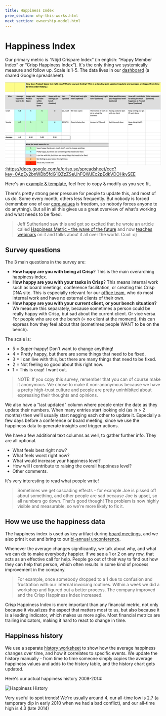 ```yaml
---
title: Happiness Index
prev_section: why-this-works.html
next_section: ownership-model.html
---
```


Happiness Index
===============

Our primary metric is “Nöjd Crispare Index” (in english: “Happy Member Index” or “Crisp Happiness Index”). It's the only thing we systemically measure and follow up. Scale is 1-5. The data lives in our [dashboard](dashboard.html) (a shared Google spreadsheet).

![Happiness History](../assets/HappinessIndex.png "Happiness History"):https://docs.google.com/a/crisp.se/spreadsheet/ccc?key=0ApEy2bnWDb5fdG1QZzZSeUhFQWJEc2pEdkVDOHkySEE

Here's an [example & template](https://docs.google.com/a/crisp.se/spreadsheet/ccc?key=0ApEy2bnWDb5fdG1QZzZSeUhFQWJEc2pEdkVDOHkySEE), feel free to copy & modify as you see fit.

There's pretty strong peer pressure for people to update this, and most of us do. Some every month, others less frequently. But nobody is forced (remember one of our [core values](what-is-crisp.html) is freedom, so nobody forces anyone to do anything). But all in all this gives us a great overview of what's working and what needs to be fixed.

> Jeff Sutherland saw this and got so excited that he wrote an article called [Happiness Metric - the wave of the future](http://www.scruminc.com/happiness-metric-wave-of-future) and now [teaches webinars](http://www.scruminc.com/happiness_metric/) on it and talks about it all over the world. Cool :o)

Survey questions
----------------

The 3 main questions in the survey are:

-   **How happy are you with being at Crisp**? This is the main overarching happiness index.
-   **How happy are you with your tasks in Crisp**? This means internal work such as board meetings, conference facilitation, or creating this Crisp DNA site. This is especially relevant for our [office team](office-team.html), who do most internal work and have no external clients of their own.
-   **How happy are you with your current client, or your bench situation?** We measure this separately, because sometimes a person could be really happy with Crisp, but sad about the current client. Or vice versa. For people who are on the bench (= no client at the moment), this can express how they feel about that (sometimes people WANT to be on the bench).

The scale is:

-   5 = Super-happy! Don't want to change anything!
-   4 = Pretty happy, but there are some things that need to be fixed.
-   3 = I can live with this, but there are many things that need to be fixed.
-   2 = Not feeling so good about this right now.
-   1 = This is crap! I want out.

> NOTE: If you copy this survey, remember that you can of course make it anonymous. We chose to make it non-anonymous because we have a pretty high-trust culture and people are pretty uninhibited about expressing their thoughts and opinions.

We also have a "last updated" column where people enter the date as they update their numbers. When many entries start looking old (as in &gt; 2 months) then we'll usually start nagging each other to update it. Especially a few days before a conference or board meeting, since we use the happiness data to generate insights and trigger actions.

We have a few additional text columns as well, to gather further info. They are all optional.

-   What feels best right now?
-   What feels worst right now?
-   What would increase your happiness level?
-   How will I contribute to raising the overall happiness level?
-   Other comments.

It's very interesting to read what people write!

> Sometimes we get cascading effects - for example Joe is pissed off about something, and other people are sad because Joe is upset, so all numbers go down. That's good though! The problem is now highly visible and measurable, so we're more likely to fix it.

How we use the happiness data
-----------------------------

The happiness index is used as key artifact during [board meetings](board.html), and we also print it out and bring to our [bi-annual unconference](unconference.html).

Whenever the average changes significantly, we talk about why, and what we can do to make everybody happier. If we see a 1 or 2 on any row, that acts as an effective call for help. People go out of their way to find out how they can help that person, which often results in some kind of process improvement in the company.

> For example, once somebody dropped to a 1 due to confusion and frustration with our internal invoicing routines. Within a week we did a workshop and figured out a better process. The company improved and the Crisp Happiness Index increased.

Crisp Happiness Index is more important than any financial metric, not only because it visualizes the aspect that matters most to us, but also because it is a leading indicator, which makes us more agile. Most financial metrics are trailing indicators, making it hard to react to change in time.

Happiness history
-----------------

We use a separate [history worksheet](https://docs.google.com/a/crisp.se/spreadsheet/ccc?key=0ApEy2bnWDb5fdG1QZzZSeUhFQWJEc2pEdkVDOHkySEE#gid=3) to show how the average happiness changes over time, and how it correlates to specific events. We update the history manually - from time to time someone simply copies the average happiness values and adds to the history table, and the history chart gets updated.

Here's our actual happiness history 2008-2014:

![Happiness History](../assets/HappinessHistory.png "Happiness History")

Very useful to spot trends! We're usually around 4, our all-time low is 2.7 (a temporary dip in early 2010 when we had a bad conflict), and our all-time high is 4.3 (late 2014)
